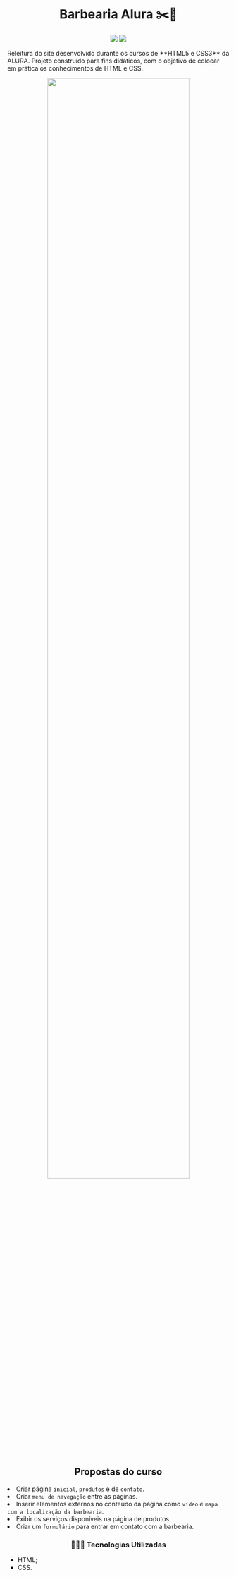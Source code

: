 <h1 align="center"> Barbearia Alura ✂️💈</h1>

<p align="center">
  <img src="https://img.shields.io/static/v1?label=SUBLIMETEXT3&message=IDE&color=blue&style=for-the-badge&logo=SUBLIMETEXT3"/>
  <img src="http://img.shields.io/static/v1?label=STATUS&message=CONCLUIDO&color=GREEN&style=for-the-badge"/>
</p>
Releitura do site desenvolvido durante os cursos de **HTML5 e CSS3** da ALURA.  Projeto construído para fins didáticos, com o objetivo de colocar em prática os conhecimentos de HTML e CSS.

<p align="center">
 <img width="80%" src="Barbearia.gif">
</p>

<h2 align="center"> Propostas do curso</h2

* Criar página `inicial`, `produtos` e de `contato`.
* Criar `menu de navegação` entre as páginas.
* Inserir elementos externos no conteúdo da página como `vídeo` e `mapa com a localização da barbearia`.
* Exibir os serviços disponíveis na página de produtos.
* Criar um `formulário` para entrar em contato com a barbearia.

<h3 align="center">👩🏽‍💻 Tecnologias Utilizadas</h3>   

* HTML;
* CSS.
